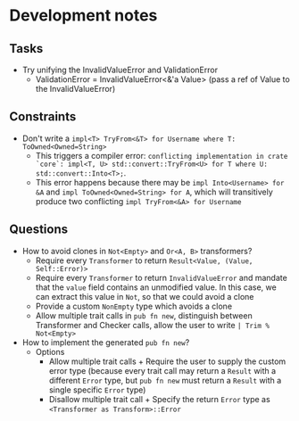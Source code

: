 # Development notes

## Tasks

* Try unifying the InvalidValueError and ValidationError
  * ValidationError = InvalidValueError<&'a Value> (pass a ref of Value to the InvalidValueError)

## Constraints

* Don't write a `impl<T> TryFrom<&T> for Username where T: ToOwned<Owned=String>`
  * This triggers a compiler error: ``conflicting implementation in crate `core`: impl<T, U> std::convert::TryFrom<U> for T where U: std::convert::Into<T>;``.
  * This error happens because there may be `impl Into<Username> for &A` and `impl ToOwned<Owned=String> for A`, which will transitively produce two conflicting `impl TryFrom<&A> for Username`

## Questions

* How to avoid clones in `Not<Empty>` and `Or<A, B>` transformers?
  * Require every `Transformer` to return `Result<Value, (Value, Self::Error)>`
  * Require every `Transformer` to return `InvalidValueError` and mandate that the `value` field contains an unmodified value. In this case, we can extract this value in `Not`, so that we could avoid a clone
  * Provide a custom `NonEmpty` type which avoids a clone
  * Allow multiple trait calls in `pub fn new`, distinguish between Transformer and Checker calls, allow the user to write `| Trim % Not<Empty>`
* How to implement the generated `pub fn new`?
  * Options
    * Allow multiple trait calls + Require the user to supply the custom error type (because every trait call may return a `Result` with a different `Error` type, but `pub fn new` must return a `Result` with a single specific `Error` type)
    * Disallow multiple trait call + Specify the return `Error` type as `<Transformer as Transform>::Error`
